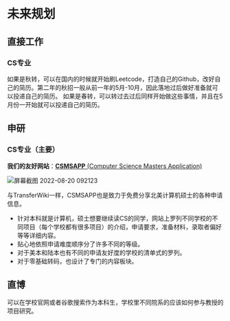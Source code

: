 # 未来规划

## 直接工作

### CS专业

如果是秋转，可以在国内的时候就开始刷Leetcode，打造自己的Github，改好自己的简历。第二年的秋招一般从前一年的5月-10月，因此落地过后做好准备就可以投递自己的简历。
如果是春转，可以转过去过后同样开始做这些事情，并且在5月份一开始就可以投递自己的简历。

## 申研

### CS专业（主要）

**我们的友好网站**：[**CSMSAPP** (Computer Science Masters Application)](https://csmsapp.github.io/)

![屏幕截图 2022-08-20 092123](https://user-images.githubusercontent.com/80454689/189503165-1c9a9b36-c8b0-429c-8277-f544585cabf6.jpg)


与TransferWiki一样，CSMSAPP也是致力于免费分享北美计算机硕士的各种申请信息。

- 针对本科就是计算机，硕士想要继续读CS的同学，网站上罗列不同学校的不同项目（每个学校都有很多项目）的介绍，申请要求，准备材料，录取者偏好等等详细内容。
- 贴心地依照申请难度顺序分了许多不同的等级。
- 对于美本和陆本也有不同的申请友好度的学校的清单式的罗列。
- 对于零基础转码，也设计了专门的内容板块。

## 直博

可以在学校官网或者谷歌搜索作为本科生，学校里不同院系的应该如何参与教授的项目研究。
